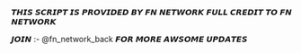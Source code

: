 𝙏𝙃𝙄𝙎 𝙎𝘾𝙍𝙄𝙋𝙏 𝙄𝙎 𝙋𝙍𝙊𝙑𝙄𝘿𝙀𝘿 𝘽𝙔 𝙁𝙉 𝙉𝙀𝙏𝙒𝙊𝙍𝙆 𝙁𝙐𝙇𝙇 𝘾𝙍𝙀𝘿𝙄𝙏 𝙏𝙊 𝙁𝙉 𝙉𝙀𝙏𝙒𝙊𝙍𝙆

𝙅𝙊𝙄𝙉 :- @fn_network_back 𝙁𝙊𝙍 𝙈𝙊𝙍𝙀 𝘼𝙒𝙎𝙊𝙈𝙀 𝙐𝙋𝘿𝘼𝙏𝙀𝙎
